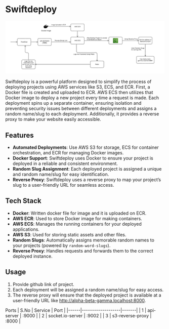 # Swiftdeploy

![Project Architecture](./images/architecture-diagram.jpg)

Swiftdeploy is a powerful platform designed to simplify the process of deploying projects using AWS services like S3, ECS, and ECR. First, a Docker file is created and uploaded to ECR. AWS ECS then utilizes that Docker image to deploy a new project every time a request is made. Each deployment spins up a separate container, ensuring isolation and preventing security issues between different deployments and assigns a random name/slug to each deployment. Additionally, it provides a reverse proxy to make your website easily accessible.

## Features

- **Automated Deployments**: Use AWS S3 for storage, ECS for container orchestration, and ECR for managing Docker images.
- **Docker Support**: Swiftdeploy uses Docker to ensure your project is deployed in a reliable and consistent environment.
- **Random Slug Assignment**: Each deployed project is assigned a unique and random name/slug for easy identification.
- **Reverse Proxy**: Swiftdeploy uses a reverse proxy to map your project’s slug to a user-friendly URL for seamless access.

## Tech Stack

- **Docker**: Written docker file for image and it is uploaded on ECR.
- **AWS ECR**: Used to store Docker image for making containers.
- **AWS ECS**: Manages the running containers for your deployed applications.
- **AWS S3**: Used for storing static assets and other files.
- **Random Slugs**: Automatically assigns memorable random names to your projects (powered by `random-word-slugs`).
- **Reverse Proxy**: Handles requests and forwards them to the correct deployed instance.


## Usage

1. Provide github link of project.
2. Each deployment will be assigned a random name/slug for easy access.
3. The reverse proxy will ensure that the deployed project is available at a user-friendly URL like http://alpha-beta-gamma.localhost:8000.

Ports
| S.No | Service           | Port  |
|------|-------------------|-------|
| 1    | api-server        | :9000 |
| 2    | socket.io-server  | :9002 |
| 3    | s3-reverse-proxy  | :8000 |